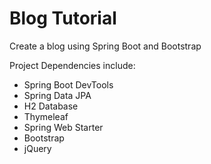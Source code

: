 # Blog Tutorial

Create a blog using Spring Boot and Bootstrap

Project Dependencies include:  
- Spring Boot DevTools    
- Spring Data JPA  
- H2 Database  
- Thymeleaf  
- Spring Web Starter  
- Bootstrap  
- jQuery  